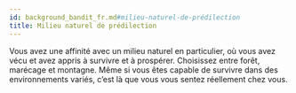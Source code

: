 ```yaml
---
id: background_bandit_fr.md#milieu-naturel-de-prédilection
title: Milieu naturel de prédilection
---
```


Vous avez une affinité avec un milieu naturel en particulier, où vous avez vécu et avez appris à survivre et à prospérer. Choisissez entre forêt, marécage et montagne. Même si vous êtes capable de survivre dans des environnements variés, c’est là que vous vous sentez réellement chez vous.

